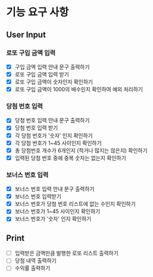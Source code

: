 # 기능 요구 사항
## User Input
### 로또 구입 금액 입력
- [x] 구입 금액 입력 안내 문구 출력하기
- [x] 로또 구입 금액 입력 받기
- [x] 로또 구입 금액이 숫자인지 확인하기
- [x] 로또 구입 금액이 1000의 배수인지 확인하여 예외 처리하기

### 당첨 번호 입력
- [x] 당첨 번호 입력 안내 문구 출력하기
- [x] 당첨 번호 입력 받기
- [x] 각 당첨 번호가 '숫자' 인지 확인하기
- [x] 각 당첨 번호가 1~45 사이인지 확인하기
- [x] 총 당첨번호 개수가 6개인지 (적거나 많지는 않은지) 확인하기
- [x] 입력된 당첨 번호 중에 중복 숫자는 없는지 확인하기

### 보너스 번호 입력
- [x] 보너스 번호 입력 안내 문구 출력하기
- [x] 보너스 번호 입력받기
- [x] 보너스 번호가 당첨 번호 리스트에 없는 수인지 확인하기
- [x] 보너스 번호가 1~45 사이인지 확인하기
- [x] 보너스 번호가 '숫자' 인지 확인하기

## Print
- [ ] 입력받은 금액만큼 발행한 로또 리스트 출력하기
- [ ] 당첨 내역 출력하기
- [ ] 수익률 출력하기